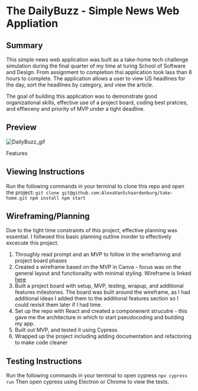 # The DailyBuzz - Simple News Web Appliation

## Summary
This simple news web application was built as a take-home tech challenge simulation during the final quarter of my time at turing School of Software and Design. From assignment to completion thsi application took lass than 8 hours to complete. The application allows a user to view US headlines for the day, sort the headlines by category, and view the article.

The goal of building this application was to demonstrate good organizational skills, effective use of a project board, coding best pratcies, and effieceny and priority of MVP under a tight deadline. 

## Preview
![DailyBuzz_gif](https://github.com/AlexaVanSchaardenburg/take-home/assets/125763236/924dfb2d-11cd-4b65-92fc-c05f4500537f)

Features


## Viewing Instructions

Run the following commands in your terminal to clone this repo and open the project:
`
git clone git@github.com:AlexaVanSchaardenburg/take-home.git
npm install
npm start
`

## Wireframing/Planning
Due to the tight time constraints of this project, effective planning was essential. I follwoed this basic planning outline inorder to effectively excecute this project.
1. Throughly read prompt and an MVP to follow in the wrieframing and project board phases
2. Created a wireframe based on the MVP in Canva - focus was on the general layout and functionailty with minimal styling. Wireframe is linked [here]( https://www.canva.com/design/DAFu66CXU_c/Kl_NaddFFFkzknoFO6-81g/edit?utm_content=DAFu66CXU_c&utm_campaign=designshare&utm_medium=link2&utm_source=sharebutton)
3. Built a project board with setup, MVP, testing, wrapup, and additional features milestones. The board was built around the wireframe, as I had additional ideas I added them to the additional features section so I could revisit them later if I had time. 
4. Set up the repo with React and created a componenent strucutre - this gave me the architecture in which to start pseudocoding and building my app.
5. Built out MVP, and tested it using Cypress
6. Wrapped up the project including adding documentation and refactoring to make code cleaner

## Testing Instructions
Run the following commands in your terminal to open cypress
`npx cypress run`
Then open cypress using Electron or Chrome to view the tests. 

